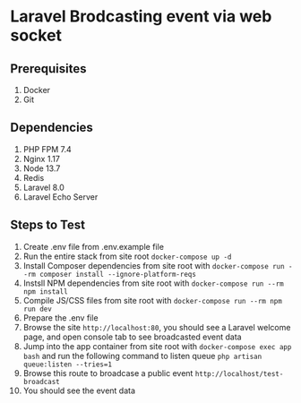 # Laravel Brodcasting event via web socket

## Prerequisites
1. Docker
1. Git

## Dependencies
1. PHP FPM 7.4
1. Nginx 1.17
1. Node 13.7
1. Redis
1. Laravel 8.0
1. Laravel Echo Server

## Steps to Test

1. Create .env file from .env.example file
1. Run the entire stack from site root `docker-compose up -d`
1. Install Composer dependencies from site root with `docker-compose run --rm composer install --ignore-platform-reqs`
1. Instsll NPM dependencies from site root with `docker-compose run --rm npm install`
1. Compile JS/CSS files from site root with `docker-compose run --rm npm run dev`
1. Prepare the .env file 
1. Browse the site `http://localhost:80`, you should see a Laravel welcome page, and open console tab to see broadcasted event data
1. Jump into the app container from site root with `docker-compose exec app bash` and run the following command to listen queue `php artisan queue:listen --tries=1`
1. Browse this route to broadcase a public event `http://localhost/test-broadcast`
1. You should see the event data 